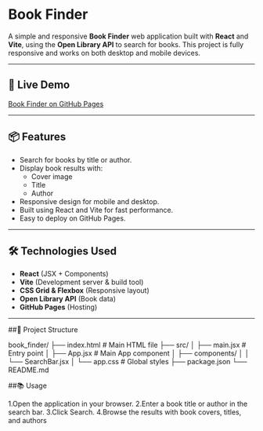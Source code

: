 # Book Finder

A simple and responsive **Book Finder** web application built with **React** and **Vite**, using the **Open Library API** to search for books. This project is fully responsive and works on both desktop and mobile devices.

---

## 🔗 Live Demo

[Book Finder on GitHub Pages](https://karthiknagisetty.github.io/book_finder/)

---

## 📦 Features

- Search for books by title or author.
- Display book results with:
  - Cover image
  - Title
  - Author
- Responsive design for mobile and desktop.
- Built using React and Vite for fast performance.
- Easy to deploy on GitHub Pages.

---

## 🛠️ Technologies Used

- **React** (JSX + Components)  
- **Vite** (Development server & build tool)  
- **CSS Grid & Flexbox** (Responsive layout)  
- **Open Library API** (Book data)  
- **GitHub Pages** (Hosting)

---
##📝 Project Structure

book_finder/
├── index.html          # Main HTML file
├── src/
│   ├── main.jsx        # Entry point
│   ├── App.jsx         # Main App component
│   ├── components/
│   │   └── SearchBar.jsx
│   └── app.css         # Global styles
├── package.json
└── README.md


##📚 Usage

1.Open the application in your browser.
2.Enter a book title or author in the search bar.
3.Click Search.
4.Browse the results with book covers, titles, and authors
